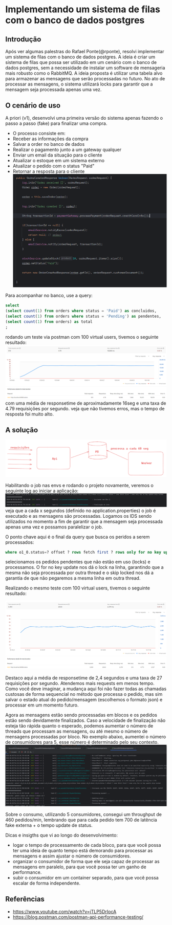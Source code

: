 # Implementando um sistema de filas com o banco de dados postgres

## Introdução
Após ver algumas palestras do Rafael Ponte(@rponte), resolvi implementar um sistema de filas com o banco de dados postgres. A ideia é criar um sistema de filas que possa ser utilizado em um cenário com o banco de dados postgres, sem a necessidade de instalar um software de mensageria mais robusto como o RabbitMQ.
A ideia proposta é utilizar uma tabela alvo para armazenar as mensagens que serão processadas no futuro. No ato de processar as mensagens, o sistema utilizará locks para garantir que a mensagem seja processada apenas uma vez.

## O cenário de uso
A priori (v1), desenvolvi uma primeira versão do sistema apenas fazendo o passo a passo (fake) para finalizar uma compra.

- O processo consiste em:
- Receber as informações da compra
- Salvar a order no banco de dados
- Realizar o pagamento junto a um gateway qualquer
- Enviar um email da situação para o cliente
- Atualizar o estoque em um sistema externo
- Atualizar o pedido com o status "Paid"
- Retornar a resposta para o cliente
![v0](img_1.png)

Para acompanhar no banco, use a query:
```sql
select 
(select count(1) from orders where status = 'Paid') as concluidos,
(select count(1) from orders where status = 'Pending') as pendentes,
(select count(1) from orders) as total
;
```

rodando um teste via postman com 100 virtual users, tivemos o seguinte resultado:
![img_4.png](img_4.png)
com uma média de responsetime de aproximadamente 16seg e uma taxa de 4.79 requisições por segundo.
veja que não tivemos erros, mas o tempo de resposta foi muito alto.

## A solução

![img_8.png](img_8.png)

Habilitando o job nas envs e rodando o projeto novamente, veremos o seguinte log ao iniciar a aplicação:
![img_5.png](img_5.png)
veja que a cada x segundos (definido no application.properties) o job é executado e as mensagens são processadas.
Logamos os IDS sendo utilizados no momento a fim de garantir que a mensagem seja processada apenas uma vez e possamos paralelizar o job.

O ponto chave aqui é o final da query que busca os peridos a serem processados:
```sql
where o1_0.status=? offset ? rows fetch first ? rows only for no key update skip locked
```
selecionamos os pedidos pendentes que não estão em uso (locks) e processamos. O for no key update nos dá o lock na linha, garantindo que a mesma não seja processada por outra thread e o skip locked nos dá a garantia de que não pegaremos a mesma linha em outra thread.

Realizando o mesmo teste com 100 virtual users, tivemos o seguinte resultado:

![img_6.png](img_6.png)

Destaco aqui a média de responsetime de 2,4 segundos e uma taxa de 27 requisições por segundo. Atendemos mais requests em menos tempo.
Como você deve imaginar, a mudança aqui foi não fazer todas as chamadas custosas de forma sequencial no método que processa o pedido, mas sim salvar o estado atual do pedido/mensagem (escolhemos o formato json)
e processar em um momento futuro.

Agora as mensagens estão sendo processadas em blocos e os pedidos estão sendo devidamente finalizados. Caso a velocidade de finalização não esteja tão rápida quanto o esperado, podemos aumentar o número de threads que processam as mensagens, ou até mesmo o número de mensagens processadas por bloco. No exemplo abaixo, aumentei o número de consumidores para 5, esse número é determinado pelo seu contexto.
![img_7.png](img_7.png)

Sobre o consumo, utilizando 5 consumidores, consegui um throughput de 460 pedidos/min, lembrando que para cada pedido tem 700 de latência fake externa + o tempo update de status.

Dicas e insigths que vi ao longo do desenvolvimento: 
- logar o tempo de processamento de cada bloco, para que você possa ter uma ideia de quanto tempo está demorando para processar as mensagens e assim ajustar o número de consumidores.
- organizar o consumidor de forma que ele seja capaz de processar as mensagens em paralelo, para que você possa ter um ganho de performance.
- subir o consumidor em um container separado, para que você possa escalar de forma independente.

## Referências
- https://www.youtube.com/watch?v=jTLP5DrIocA
- https://blog.postman.com/postman-api-performance-testing/
